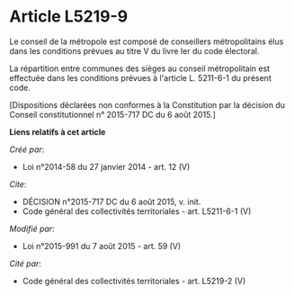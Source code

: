 # Article L5219-9

Le conseil de la métropole est composé de conseillers métropolitains élus dans les conditions prévues au titre V du livre Ier
du code électoral. 

La répartition entre communes des sièges au conseil métropolitain est effectuée dans les conditions prévues à l'article L.
5211-6-1 du présent code. 

[Dispositions déclarées non conformes à la Constitution par la décision du Conseil constitutionnel n° 2015-717 DC du 6 août
2015.]

**Liens relatifs à cet article**

_Créé par_:

  - Loi n°2014-58 du 27 janvier 2014 - art. 12 (V)

_Cite_:

  - DÉCISION n°2015-717 DC du 6 août 2015, v. init.
  - Code général des collectivités territoriales - art. L5211-6-1 (V)

_Modifié par_:

  - Loi n°2015-991 du 7 août 2015 - art. 59 (V)

_Cité par_:

  - Code général des collectivités territoriales - art. L5219-2 (V)
